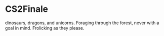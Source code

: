 # CS2Finale
dinosaurs, dragons, and unicorns. Foraging through the forest, never with a goal in mind. Frolicking as they please. 
